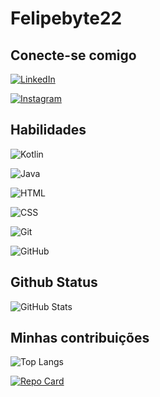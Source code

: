 # Felipebyte22

## Conecte-se comigo
[![LinkedIn](https://img.shields.io/badge/LinkedIn-131?style=for-the-badge&logo=linkedin&logoColor=0faaf0)](https://www.linkedin.com/in/felipecunhadevmobile/)

[![Instagram](https://img.shields.io/badge/Instagram-131?style=for-the-badge&logo=instagram)](https://www.instagram.com/SEUUSERNAME/)

## Habilidades

![Kotlin](https://img.shields.io/badge/Kotlin-131?style=for-the-badge&logo=kotlin)

![Java](https://img.shields.io/badge/Java-131?style=for-the-badge&logo=java)

![HTML](https://img.shields.io/badge/HTML-131?style=for-the-badge&logo=html)

![CSS](https://img.shields.io/badge/CSS-131?style=for-the-badge&logo=css)

![Git](https://img.shields.io/badge/Git-131?style=for-the-badge&logo=git)

![GitHub](https://img.shields.io/badge/GitHub-131?style=for-the-badge&logo=github)

## Github Status

![GitHub Stats](https://github-readme-stats.vercel.app/api?username=Felipe-byte22&theme=transparent&bg_color=131&border_color=30A3DC&show_icons=true&icon_color=30A3DC&title_color=E94D5F&text_color=FFF)

## Minhas contribuições

![Top Langs](https://github-readme-stats-git-masterrstaa-rickstaa.vercel.app/api/top-langs/?username=Felipe-byte22&bg_color=131&border_color=30A3DC&title_color=E94D5F&text_color=FFF)

[![Repo Card](https://github-readme-stats.vercel.app/api/pin/?username=Felipe-byte22&repo=projeto-site&bg_color=131&border_color=30A3DC&show_icons=true&icon_color=30A3DC&title_color=E94D5F&text_color=FFF)](https://github.com/Felipe-byte22/SEUREPOSITORIO)